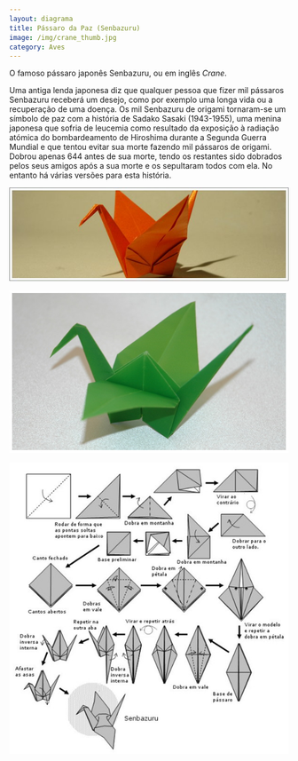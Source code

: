```yaml
---
layout: diagrama
title: Pássaro da Paz (Senbazuru)
image: /img/crane_thumb.jpg
category: Aves
---
```


O famoso pássaro japonês Senbazuru, ou em inglês *Crane*.

Uma antiga lenda japonesa diz que qualquer pessoa que fizer mil pássaros Senbazuru receberá um desejo, como por exemplo uma longa vida ou a recuperação de uma doença. Os mil Senbazuru de origami tornaram-se um símbolo de paz com a história de Sadako Sasaki (1943-1955), uma menina japonesa que sofria de leucemia como resultado da exposição à radiação atómica do bombardeamento de Hiroshima durante a Segunda Guerra Mundial e que tentou evitar sua morte fazendo mil pássaros de origami. Dobrou apenas 644 antes de sua morte, tendo os restantes sido dobrados pelos seus amigos após a sua morte e os sepultaram todos com ela. No entanto há várias versões para esta história.

![Crane](/img/crane.jpg)

![Crane](/img/crane2.jpg)

![Diagrama Senbazuru](/img/crane_dia.jpg)
